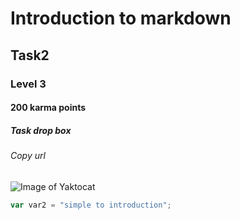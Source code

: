 # Introduction to markdown
## Task2
### Level 3
#### 200 karma points
##### Task drop box
###### Copy url


![Image of Yaktocat](https://media.licdn.com/dms/image/v2/D4E12AQFNWI8CCQJKtw/article-inline_image-shrink_1500_2232/article-inline_image-shrink_1500_2232/0/1681224196022?e=1750896000&v=beta&t=DTm6ujQcUa5OiAfsg1ZD6KRFI1dtz7gjLXJW9ECDvQc)


``` javascript
var var2 = "simple to introduction";
```
